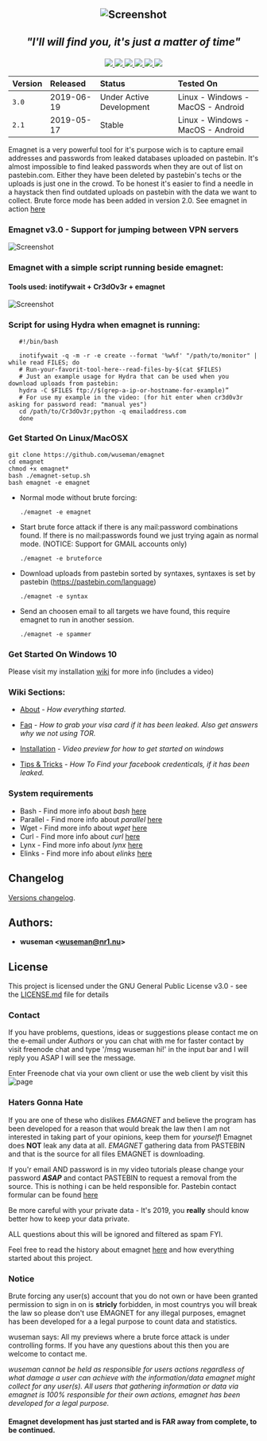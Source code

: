 ## <p align="center">![Screenshot](https://nr1.nu/emagnet/previews/emagnet_oldmovi.gif)

## <p align="center"> _"I'll will find you, it's just a matter of time"_
<p align="center">

  <a href="https://github.com/wuseman/EMAGNET">
<img src="https://img.shields.io/github/languages/top/wuseman/emagnet.svg?color=magenta&label=Bash%2FShell">
  <a href="https://github.com/wuseman/EMAGNET/issues?q=is%3Aissue+is%3Aclosed">
    <img src="https://img.shields.io/github/issues-closed/wuseman/emagnet.svg?color=light&label=Closed%20Issues">
  
  <a href="https://github.com/wuseman/EMAGNET/issues">
    <img src="https://img.shields.io/github/issues-raw/wuseman/emagnet.svg?color=orange&label=Open%20Issues">
  
  
  
  <img src="https://img.shields.io/github/last-commit/wuseman/emagnet.svg?color=darkmagenta&label=Latest%20Commit">
  <a href="https://twitter.com/wuseman1">

 <img src="https://img.shields.io/website/https/nr1.nu.svg?down_color=darkred&down_message=DOWN&label=Nr1.nu%2Femagnet&up_message=UP">
    <img src="https://img.shields.io/github/license/wuseman/emagnet.svg?color=blue&label=License">
</a>
</p>

| Version            |  Released      | Status                            | Tested On                          |
| :----------------- | :------------- | :-------------------------------- | :----------------------------------|
| `3.0`              |  2019-06-19    | Under Active Development          | Linux - Windows - MacOS - Android  |
| `2.1`              |  2019-05-17    | Stable                            | Linux - Windows - MacOS - Android  |

Emagnet is a very powerful tool for it's purpose wich is to capture email addresses and passwords from leaked databases uploaded on pastebin. It's almost impossible to find leaked passwords when they are out of list on pastebin.com. Either they have been deleted by pastebin's techs or the uploads is just one in the crowd. To be honest it's easier to find a needle in a haystack then find outdated uploads on pastebin with the data we want to collect. Brute force mode has been added in version 2.0. See emagnet in action [here](https://nr1.nu/emagnet/previews/emagnet_infous.gif)

### Emagnet v3.0 - Support for jumping between VPN servers

![Screenshot](https://nr1.nu/emagnet/previews/ezgif-2-c2de16f47d3c.gif)

### Emagnet with a simple script running beside emagnet: 
#### Tools used: inotifywait + Cr3dOv3r + emagnet

![Screenshot](https://nr1.nu/f/emagnet-third-party.gif)

### Script for using Hydra when emagnet is running:

       #!/bin/bash
       
       inotifywait -q -m -r -e create --format '%w%f' "/path/to/monitor" | while read FILES; do
       # Run-your-favorit-tool-here--read-files-by-$(cat $FILES)
       # Just an example usage for Hydra that can be used when you download uploads from pastebin: 
       hydra -C $FILES ftp://$(grep-a-ip-or-hostname-for-example)”    
       # For use my example in the video: (for hit enter when cr3d0v3r asking for password read: "manual yes") 
       cd /path/to/Cr3dOv3r;python -q emailaddress.com 
       done

### Get Started On Linux/MacOSX
 
    git clone https://github.com/wuseman/emagnet
    cd emagnet
    chmod +x emagnet*
    bash ./emagnet-setup.sh
    bash emagnet -e emagnet

* Normal mode without brute forcing: 

      ./emagnet -e emagnet

* Start brute force attack if there is any mail:password combinations found. If there is no mail:passwords found we just trying again as normal mode. (NOTICE: Support for GMAIL accounts only)
 
      ./emagnet -e bruteforce

* Download uploads from pastebin sorted by syntaxes, syntaxes is set by pastebin (https://pastebin.com/language)

      ./emagnet -e syntax

* Send an choosen email to all targets we have found, this require emagnet to run in another session.

      ./emagnet -e spammer

###  Get Started On Windows 10

Please visit my installation [wiki](https://github.com/wuseman/EMAGNET/wiki/Installation) for more info (includes a video)

### Wiki Sections:

- [About](https://github.com/wuseman/EMAGNET/wiki/ABOUT) - 
_How everything started._

- [Faq](https://github.com/wuseman/EMAGNET/wiki/FAQ) - 
_How to grab your visa card if it has been leaked. Also get answers why we not using TOR._

- [Installation](https://github.com/wuseman/EMAGNET/wiki/INSTALLATION) - 
_Video preview for how to get started on windows_

- [Tips & Tricks](https://github.com/wuseman/EMAGNET/wiki) - 
_How To Find your facebook credenticals, if it has been leaked._

### System requirements

- Bash     - Find more info about _bash_ [here](https://www.gnu.org/software/bash/)
- Parallel - Find more info about _parallel_ [here](https://www.gnu.org/software/parallel/)
- Wget     - Find more info about _wget_ [here](https://www.gnu.org/software/wget/)
- Curl     - Find more info about _curl_ [here](https://github.com/curl/curl)
- Lynx     - Find more info about _lynx_ [here](https://lynx.browser.org/)
- Elinks   - Find more info about _elinks_ [here](http://elinks.or.cz/)

## Changelog

[Versions changelog](CHANGELOG.md).


## Authors: 

* **wuseman <wuseman@nr1.nu\>** 

## License

This project is licensed under the GNU General Public License v3.0 - see the [LICENSE.md](LICENSE.md) file for details


### Contact

  If you have problems, questions, ideas or suggestions please contact me on the e-email under _Authors_ or you can chat with me for faster contact by visit freenode chat and type '/msg wuseman hi!' in the input bar and I will reply you ASAP I will see the message.
  
  Enter Freenode chat via your own client or use the web client by visit this ![page](https://webchat.freenode.net/)

### Haters Gonna Hate

If you are one of these who dislikes _EMAGNET_ and believe the program has been developed for a reason that would break the law then I am not interested in taking part of your opinions, keep them for _yourself_! Emagnet does **NOT** leak any data at all. _EMAGNET_ gathering data from PASTEBIN and that is the source for all files EMAGNET is downloading.

If you'r email AND password is in my video tutorials please change your password **_ASAP_** and contact PASTEBIN to request  a removal from the source. This is nothing i can be held responsible for. Pastebin contact formular can be found [here](https://pastebin.com/contact)
 
Be more careful with your private data - It's 2019, you **really** should know better how to keep your data private. 

ALL questions about this will be ignored and filtered as spam FYI. 

Feel free to read the history about emagnet [here](https://github.com/wuseman/EMAGNET/wiki/About) and how everything started about this project.

### Notice

Brute forcing any user(s) account that you do not own or have been granted permission to sign in on is **stricly** forbidden, in most countrys you will break the law so please don't use EMAGNET for any illegal purposes, emagnet has been developed for a a legal purpose to count data and statistics.

wuseman says: All my previews where a brute force attack is under controlling forms. If you have any questions about this then you are welcome to contact me.


_wuseman cannot be held as responsible for users actions regardless of what damage a user can achieve with the information/data emagnet might collect for any user(s). All users that  gathering information or data via emagnet is 100% responsible for their own actions, emagnet has been developed for a legal purpose._

####
#### Emagnet development has just started and is FAR away from complete, to be continued. 
####


